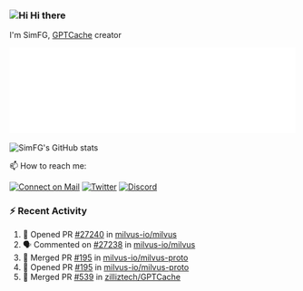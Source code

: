 ### <img src='https://qpluspicture.oss-cn-beijing.aliyuncs.com/6LjjQA/Hi.gif' alt='Hi' width="24"/> Hi there

I'm SimFG, [GPTCache](https://github.com/zilliztech/GPTCache) creator

![Metrics 👋](/metrics.plugin.followup.user.svg)

![SimFG's GitHub stats](https://github-readme-stats.vercel.app/api?username=SimFG&show_icons=true&theme=radical&count_private=true)

📫 How to reach me:

[![Connect on Mail](https://img.shields.io/badge/Ask%20me-anything-1abc9c.svg)](mailto:1142838399@qq.com)
[![Twitter](https://img.shields.io/twitter/follow/FogSim?style=social)](https://twitter.com/FogSim)
[![Discord](https://img.shields.io/discord/1092648432495251507?label=Discord&logo=discord)](https://discord.gg/Q8C6WEjSWV)

### :zap: Recent Activity

<!--START_SECTION:activity-->
1. 💪 Opened PR [#27240](https://github.com/milvus-io/milvus/pull/27240) in [milvus-io/milvus](https://github.com/milvus-io/milvus)
2. 🗣 Commented on [#27238](https://github.com/milvus-io/milvus/issues/27238) in [milvus-io/milvus](https://github.com/milvus-io/milvus)
3. 🎉 Merged PR [#195](https://github.com/milvus-io/milvus-proto/pull/195) in [milvus-io/milvus-proto](https://github.com/milvus-io/milvus-proto)
4. 💪 Opened PR [#195](https://github.com/milvus-io/milvus-proto/pull/195) in [milvus-io/milvus-proto](https://github.com/milvus-io/milvus-proto)
5. 🎉 Merged PR [#539](https://github.com/zilliztech/GPTCache/pull/539) in [zilliztech/GPTCache](https://github.com/zilliztech/GPTCache)
<!--END_SECTION:activity-->

